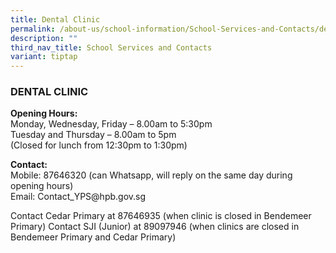 ```yaml
---
title: Dental Clinic
permalink: /about-us/school-information/School-Services-and-Contacts/dental-clinic/
description: ""
third_nav_title: School Services and Contacts
variant: tiptap
---
```

<h3>DENTAL CLINIC</h3>
<p><strong>Opening Hours:</strong>
<br>Monday, Wednesday, Friday – 8.00am to 5:30pm
<br>Tuesday and Thursday – 8.00am to 5pm
<br>(Closed for lunch from 12:30pm to 1:30pm)</p>
<p><strong>Contact:</strong>
<br>Mobile: 87646320 (can Whatsapp, will reply on the same day during opening
hours)
<br>Email: <a rel="noopener noreferrer nofollow" target="_blank">Contact_YPS@hpb.gov.sg</a>
</p>
<p></p>
<p>Contact Cedar Primary at 87646935 (when clinic is closed in Bendemeer
Primary) Contact SJI (Junior) at 89097946 (when clinics are closed in Bendemeer
Primary and Cedar Primary)</p>